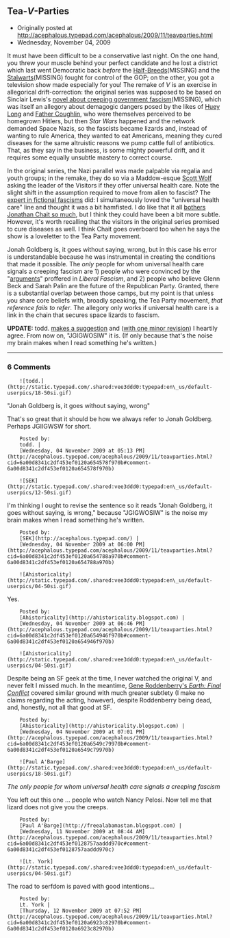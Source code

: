 ## Tea-<em>V</em>-Parties

 * Originally posted at http://acephalous.typepad.com/acephalous/2009/11/teavparties.html
 * Wednesday, November 04, 2009



It must have been difficult to be a conservative last night. On the
one hand, you threw your muscle behind your perfect candidate and he
lost a district which last went Democratic back _before_ the [Half-Breeds](http://en.wikipedia.org/wiki/Half-Breed\_%!p(MISSING)olitics%!)(MISSING) and the [Stalwarts](http://en.wikipedia.org/wiki/Stalwart\_%!p(MISSING)olitics%!)(MISSING) fought for control of the GOP; on the other, you got a television show made especially for you! The remake of _V_ is an exercise in allegorical drift-correction: the original series was supposed to be based on Sinclair Lewis's [novel about creeping government fascism](http://www.amazon.com/exec/obidos/ASIN/045121658X/diesekoschmar-20%!)(MISSING), which was itself an allegory about demagogic dangers posed by the likes of [Huey Long](http://en.wikipedia.org/wiki/Huey\_Long) and [Father Coughlin](http://en.wikipedia.org/wiki/Charles\_Coughlin), who were themselves perceived to be homegrown Hitlers, but then _Star Wars_
happened and the network demanded Space Nazis, so the fascists became
lizards and, instead of wanting to rule America, they wanted to eat
Americans, meaning they cured diseases for the same altruistic reasons
we pump cattle full of antibiotics. That, as they say in the business,
is some mighty powerful drift, and it requires some equally unsubtle
mastery to correct course.   

In the original series, the Nazi
parallel was made palpable via regalia and youth groups; in the remake,
they do so via a Maddow-esque [Scott Wolf](http://en.wikipedia.org/wiki/Scott\_Wolf)
asking the leader of the Visitors if they offer universal health care.
Note the slight shift in the assumption required to move from alien to
fascist? The [expert in fictional fascisms](http://corner.nationalreview.com/post/?q=NDU5YzUzZjVkYzU5M2I2NmZiYWEwOTU0YmQ2OWY5ZDE=) did:
I simultaneously loved the "universal health care" line and thought it was a bit hamfisted. I do like that it all [bothers Jonathan Chait so much](http://www.tnr.com/blog/the-plank/v-tea-party-tv-0),
but I think they could have been a bit more subtle. However, it's worth
recalling that the visitors in the original series promised to cure
diseases as well. I think Chait goes overboard too when he says the
show is a loveletter to the Tea Party movement.

Jonah
Goldberg is, it goes without saying, wrong, but in this case his error
is understandable because he was instrumental in creating the
conditions that made it possible. The _only_ people for whom universal health care signals a creeping fascism are 1) people who were convinced by the "[arguments](http://acephalous.typepad.com/acephalous/2007/12/i-recognize-i-c.html)" proffered in _Liberal Fascism_,
and 2) people who believe Glenn Beck and Sarah Palin are the future of
the Republican Party. Granted, there is a substantial overlap between
those camps, but my point is that unless you share core beliefs with,
broadly speaking, the Tea Party movement, _that reference fails to refer_. The allegory 
only
 works if universal health care is a link in the chain that secures space lizards to fascism.

**UPDATE:** todd. [makes a suggestion](http://acephalous.typepad.com/acephalous/2009/11/teavparties.html?cid=6a00d8341c2df453ef0120a654578f970b#comment-6a00d8341c2df453ef0120a654578f970b) and ([with one minor revision](http://acephalous.typepad.com/acephalous/2009/11/teavparties.html?cid=6a00d8341c2df453ef0120a654788a970b#comment-6a00d8341c2df453ef0120a654788a970b))
I heartily agree. From now on, "JGIGWOSIW" it is. (If only because
that's the noise my brain makes when I read something he's written.)

		

* * *

### 6 Comments 

		

                
[]()

	

		![todd.](http://static.typepad.com/.shared:vee3ddd0:typepad:en\_us/default-userpics/18-50si.gif)
	

	

		

"Jonah Goldberg is, it goes without saying, wrong"

That's so great that it should be how we always refer to Jonah Goldberg. Perhaps JGIIGWSW for short. 

	

		Posted by:
		todd. |
		[Wednesday, 04 November 2009 at 05:13 PM](http://acephalous.typepad.com/acephalous/2009/11/teavparties.html?cid=6a00d8341c2df453ef0120a654578f970b#comment-6a00d8341c2df453ef0120a654578f970b)

[]()

	

		![SEK](http://static.typepad.com/.shared:vee3ddd0:typepad:en\_us/default-userpics/12-50si.gif)
	

	

		

I'm thinking I ought to revise the sentence so it reads "Jonah Goldberg, it goes without saying, is wrong," because "JGIGWOSIW" is the noise my brain makes when I read something he's written.

	

		Posted by:
		[SEK](http://acephalous.typepad.com/) |
		[Wednesday, 04 November 2009 at 06:00 PM](http://acephalous.typepad.com/acephalous/2009/11/teavparties.html?cid=6a00d8341c2df453ef0120a654788a970b#comment-6a00d8341c2df453ef0120a654788a970b)

[]()

	

		![Ahistoricality](http://static.typepad.com/.shared:vee3ddd0:typepad:en\_us/default-userpics/04-50si.gif)
	

	

		

Yes.

	

		Posted by:
		[Ahistoricality](http://ahistoricality.blogspot.com) |
		[Wednesday, 04 November 2009 at 06:46 PM](http://acephalous.typepad.com/acephalous/2009/11/teavparties.html?cid=6a00d8341c2df453ef0120a654946f970b#comment-6a00d8341c2df453ef0120a654946f970b)

[]()

	

		![Ahistoricality](http://static.typepad.com/.shared:vee3ddd0:typepad:en\_us/default-userpics/04-50si.gif)
	

	

		

Despite being an SF geek at the time, I never watched the original V, and never felt I missed much. In the meantime, [Gene Roddenberry's _Earth: Final Conflict_](http://en.wikipedia.org/wiki/Earth:\_Final\_Conflict) covered similar ground with much greater subtlety (I make no claims regarding the acting, however), despite Roddenberry being dead, and, honestly, not all that good at SF.

	

		Posted by:
		[Ahistoricality](http://ahistoricality.blogspot.com) |
		[Wednesday, 04 November 2009 at 07:01 PM](http://acephalous.typepad.com/acephalous/2009/11/teavparties.html?cid=6a00d8341c2df453ef0120a6549c79970b#comment-6a00d8341c2df453ef0120a6549c79970b)

[]()

	

		![Paul A'Barge](http://static.typepad.com/.shared:vee3ddd0:typepad:en\_us/default-userpics/18-50si.gif)
	

	

		

_The only people for whom universal health care signals a creeping fascism_

You left out this one ... people who watch Nancy Pelosi. Now tell me that lizard does not give you the creeps.  

	

		Posted by:
		[Paul A'Barge](http://freealabamastan.blogspot.com) |
		[Wednesday, 11 November 2009 at 08:44 AM](http://acephalous.typepad.com/acephalous/2009/11/teavparties.html?cid=6a00d8341c2df453ef0128757aaddd970c#comment-6a00d8341c2df453ef0128757aaddd970c)

[]()

	

		![Lt. York](http://static.typepad.com/.shared:vee3ddd0:typepad:en\_us/default-userpics/04-50si.gif)
	

	

		

The road to serfdom is paved with good intentions...

	

		Posted by:
		Lt. York |
		[Thursday, 12 November 2009 at 07:52 PM](http://acephalous.typepad.com/acephalous/2009/11/teavparties.html?cid=6a00d8341c2df453ef0120a6923c82970b#comment-6a00d8341c2df453ef0120a6923c82970b)

		

        